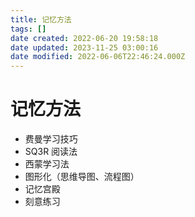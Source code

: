 ```yaml
---
title: 记忆方法
tags: []
date created: 2022-06-20 19:58:18
date updated: 2023-11-25 03:00:16
date modified: 2022-06-06T22:46:24.000Z
---
```


# 记忆方法

- 费曼学习技巧
- SQ3R 阅读法
- 西蒙学习法
- 图形化（思维导图、流程图）
- 记忆宫殿
- 刻意练习

